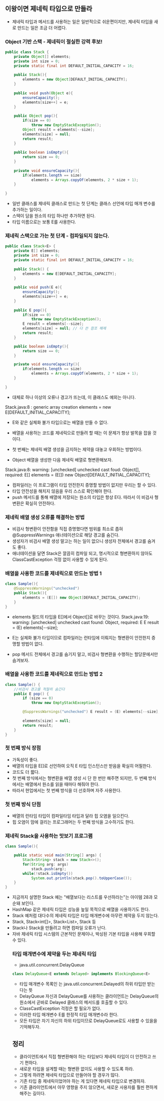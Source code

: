 ## 이왕이면 제네릭 타입으로 만들라
- 제네릭 타입과 메서드를 사용하는 일은 일반적으로 쉬운편이지만, 제네릭 타입을 새로 만드는 일은 조금 더 어렵다.

### Object 기반 스택 - 제네릭이 절실한 강력 후보!
```java
public class Stack {
    private Object[] elements; 
    private int size = 0; 
    private static final int DEFAULT_INITIAL_CAPACITY = 16;
    
    public Stack(){
        elements = new Object[DEFAULT_INITIAL_CAPACITY];
    }
    
    public void push(Object e){
        ensureCapacity();
        elements[size++] = e;
    }
    
    public Object pop(){
        if(size == 0)
            throw new EmptyStackException();
        Object result = elements[--size];
        elements[size] = null;
        return result;
    }
    
    public boolean isEmpty(){
        return size == 0;
    }
    
    private void ensureCapacity(){
        if(elements.length == size)
            elements = Arrays.copyOf(elements, 2 * size + 1);
    }
    
}
```
- 일반 클래스를 제네릭 클래스로 만드는 첫 단계는 클래스 선언에 타입 매개 변수를 추가하는 일이다. 
- 스택이 담을 원소의 타입 하나만 추가하면 된다. 
- 타입 이름으로는 보통 E를 사용한다.  

### 제네릭 스택으로 가는 첫 단계 - 컴파일되지 않는다.
```java
public class Stack<E> {
    private E[] elements; 
    private int size = 0;
    private static final int DEFAULT_INITIAL_CAPACITY = 16;
    
    public Stack() {
        elements = new E[DEFAULT_INITIAL_CAPACITY];
    }
    
    public void push(E e){
        ensureCapacity();
        elements[size++] = e;
    }
    
    public E pop(){
        if(size == 0)
            throw new EmptyStackException();
        E result = elements[--size];
        elements[size] = null; // 다 쓴 참조 해제
        return result;
    }

    public boolean isEmpty(){
        return size == 0;
    }

    private void ensureCapacity(){
        if(elements.length == size)
            elements = Arrays.copyOf(elements, 2 * size + 1);
    }
    
}
```
- 대체로 하나 이상의 오류나 경고가 뜨는데, 이 클래스도 예외는 아니다. 

Stack.java:8 : generic array creation 
    elements = new E[DEFAULT_INITIAL_CAPACITY];

- E와 같은 실체화 불가 타입으로는 배열을 만들 수 없다.
- 배열을 사용하는 코드를 제네릭으로 만들려 할 때는 이 문제가 항상 발목을 잡을 것이다.

- 첫 번째는 제네릭 배열 생성을 금지하는 제약을 대놓고 우회하는 방법이다. 
- Object 배열을 생성한 다음 제네릭 배열로 형변환해보자.

Stack.java:8: warning: [unchecked] unchecked cast
foud: Object[], required: E[]
    elements = (E[]) new Object[DEFAULT_INITIAL_CAPACITY];

- 컴파일러는 이 프로그램이 타입 안전한지 증명할 방법이 없지만 우리는 할 수 있다. 
- 타입 안전성을 해치지 않음을 우리 스스로 확인해야 한다. 
- push 메서드를 통해 배열에 저장되는 원소의 타입은 항상 E다. 따라서 이 비검사 형변환은 확실히 안전하다.

### 제네릭 배열 생성 오류를 해결하는 방법
- 비검사 형변환이 안전함을 직접 증명했다면 범위를 최소로 좁혀 @SuppressWarnings 애너테이션으로 해당 경고를 숨긴다.
- 생성자가 비검사 배열 생성 말고는 하는 일이 없으니 생성자 전체에서 경고를 숨겨도 좋다.
- 애너테이션을 달면 Stack은 깔끔히 컴파일 되고, 명시적으로 형변환하지 않아도 ClassCastException 걱정 없이 사용할 수 있게 된다.
### 배열을 사용한 코드를 제네릭으로 만드는 방법 1
```java
class Sample(){
    @SuppressWarnings("unchecked")
    public Stack(){
        elements = (E[]) new Object[DEFAULT_INITIAL_CAPACITY];
    }
}
```

- elements 필드의 타입을 E[]에서 Object[]로 바꾸는 것이다. 
Stack.java:19: warning: [unchecked] unchecked cast
found: Object, required: E
    E result = (E) elements[--size];

- E는 실체화 불가 타입이므로 컴파일러는 런타임에 이뤄지는 형변환이 안전한지 증명할 방법이 없다. 
- pop 메서드 전체에서 경고를 숨기지 말고, 비검사 형변환을 수행하는 할당문에서만 숨겨보자.
### 배열을 사용한 코드를 제네릭으로 만드는 방법 2
```java
class Sample() {
    //비검사 경고를 적절히 숨긴다 
    public E pop() {
        if (size == 0)
            throw new EmptyStackException();

        @SuppressWarnings("unchecked") E result = (E) elements[--size];
        
        elements[size] = null;
        return result;
    }
}
```

### 첫 번째 방식 장점
- 가독성이 좋다. 
- 배열의 타입을 E[]로 선언하여 오직 E 타입 인스턴스만 받음을 확실히 어필한다. 
- 코드도 더 짧다.
- 첫 번째 방식에서는 형변환을 배열 생성 시 단 한 번만 해주면 되지만, 두 번째 방식에서는 배열에서 원소를 읽을 때마다 해줘야 한다. 
- 따라서 현업에서는 첫 번째 방식을 더 선호하며 자주 사용한다. 

### 첫 번째 방식 단점
- 배열의 런타임 타입이 컴파일타임 타입과 달라 힙 오염을 일으킨다.
- 힙 오염이 맘에 걸리는 프로그래머는 두 번째 방식을 고수하기도 한다. 

### 제네릭 Stack을 사용하는 맛보기 프로그램
```java
class Sample(){

    public static void main(String[] args) {
        Stack<String> stack = new Stack<>();
        for(String arg: args)
            stack.push(arg);
        while(!stack.isEmpty())
            System.out.println(stack.pop().toUpperCase());
    }
}
```
- 지금까지 설명한 Stack 예는 "배열보다는 리스트를 우선하라는"는 아이템 28과 모순돼 보인다. 
- HashMap 같은 제네릭 타입은 성능을 높일 목적으로 배열을 사용하기도 한다. 
- Stack 예처럼 대다수의 제네릭 타입은 타입 매개변수에 아무런 제약을 두지 않는다. 
- Stack<Object>, Stack<int[]>, Stack<List<String>>, Stack 등
- Stack<int>나 Stack<double>을 만들려고 하면 컴파일 오류가 난다. 
- 자바 제네릭 타입 시스템의 근본적인 문제이나, 박싱된 기본 타입을 사용해 우회할 수 있다.  
  
### 타입 매개변수에 제약을 두는 제네릭 타입
- java.util.concurrent.DelayQueue
```java
class DelayQueue<E extends Delayed> implements BlockingQueue<E>
```
- 타입 매개변수 목록인 <E extends Delayed>는 java.util.concurrent.Delayed의 하위 타입만 받는다는 뜻
- DelayQueue 자신과 DelayQueue를 사용하는 클라이언트는 DelayQueue의 원소에서 곧바로 Delayed 클래스의 메서드를 호출할 수 있다. 
- ClassCastException 걱정은 할 필요가 없다. 
- 이러한 타입 매개변수 E를 한정적 타입 매개변수라 한다. 
- 모든 타입은 자기 자신의 하위 타입이므로 DelayQueue<Delayed>로도 사용할 수 있을을 기억해두자. 

## 정리 
- 클라이언트에서 직접 형변환해야 하는 타입보다 제네릭 타입이 더 안전하고 쓰기 편하다. 
- 새로운 타입을 설계할 때는 형변환 없이도 사용할 수 있도록 하라.
- 그렇게 하려면 제네릭 타입으로 만들어야 할 경우가 많다. 
- 기존 타입 중 제네릭이었어야 하는 게 있다면 제네릭 타입으로 변경하자.
- 기존 클라이언트에서 아무 영향을 주지 않으면서, 새로운 사용자를 훨씬 편하게 해주는 길이다. 




